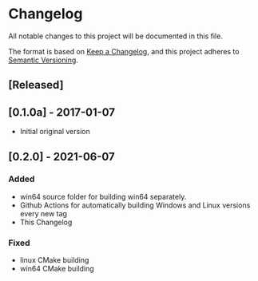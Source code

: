 # Changelog
All notable changes to this project will be documented in this file.

The format is based on [Keep a Changelog](https://keepachangelog.com/en/1.0.0/),
and this project adheres to [Semantic Versioning](https://semver.org/spec/v2.0.0.html).

## [Released]

## [0.1.0a] - 2017-01-07
- Initial original version

## [0.2.0] - 2021-06-07
### Added
- win64 source folder for building win64 separately.
- Github Actions for automatically building Windows and Linux versions every new tag
- This Changelog

### Fixed

- linux CMake building
- win64 CMake building

